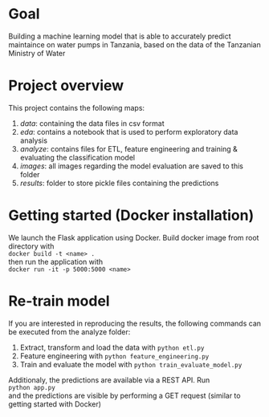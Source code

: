 # Goal
Building a machine learning model that is able to accurately predict maintaince on water pumps in Tanzania, based on the data of the Tanzanian Ministry of Water

# Project overview
This project contains the following maps:
1. *data*: containing the data files in csv format
2. *eda*: contains a notebook that is used to perform exploratory data analysis
3. *analyze*: contains files for ETL, feature engineering and training & evaluating the classification model
4. *images*: all images regarding the model evaluation are saved to this folder
5. *results*: folder to store pickle files containing the predictions

# Getting started (Docker installation)
We launch the Flask application using Docker. Build docker image from root directory with \
`docker build -t <name> .` \
then run the application with \
`docker run -it -p 5000:5000 <name>`

# Re-train model
If you are interested in reproducing the results, the following commands can be executed from the analyze folder:
1. Extract, transform and load the data with
`python etl.py`
2. Feature engineering with
`python feature_engineering.py`
3. Train and evaluate the model with
`python train_evaluate_model.py`

Additionaly, the predictions are available via a REST API. Run \
`python app.py` \
and the predictions are visible by performing a GET request (similar to getting started with Docker)
